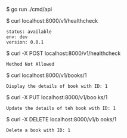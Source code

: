 $ go run ./cmd/api


$ curl localhost:8000/v1/healthcheck
```
status: available
env: dev
version: 0.0.1
```

$ curl -X POST localhost:8000/v1/healthcheck
```
Method Not Allowed
```

$ curl  localhost:8000/v1/books/1
```
Display the details of book with ID: 1
```

$ curl -X PUT  localhost:8000/v1/boo
ks/1
```
Update the details of teh book with ID: 1
```

$ curl -X DELETE localhost:8000/v1/b
ooks/1
```
Delete a book with ID: 1
```